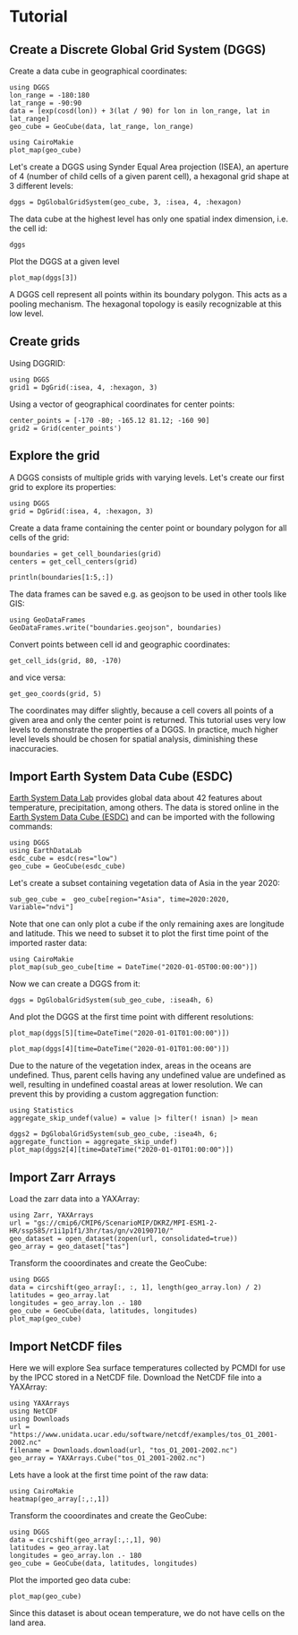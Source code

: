 # Tutorial

## Create a Discrete Global Grid System (DGGS)

Create a data cube in geographical coordinates:

```@example dggs
using DGGS
lon_range = -180:180
lat_range = -90:90
data = [exp(cosd(lon)) + 3(lat / 90) for lon in lon_range, lat in lat_range]
geo_cube = GeoCube(data, lat_range, lon_range)
```

```@example dggs
using CairoMakie
plot_map(geo_cube)
```

Let's create a DGGS using Synder Equal Area projection (ISEA), an aperture of 4 (number of child cells of a given parent cell), a hexagonal grid shape at 3 different levels:

```@example dggs
dggs = DgGlobalGridSystem(geo_cube, 3, :isea, 4, :hexagon)
```

The data cube at the highest level has only one spatial index dimension, i.e. the cell id:

```@example dggs
dggs
```

Plot the DGGS at a given level

```@example dggs
plot_map(dggs[3])
```

A DGGS cell represent all points within its boundary polygon.
This acts as a pooling mechanism.
The hexagonal topology is easily recognizable at this low level.

## Create grids

Using DGGRID:

```@example grids_create
using DGGS
grid1 = DgGrid(:isea, 4, :hexagon, 3)
```

Using a vector of geographical coordinates for center points:

```@example grids_create
center_points = [-170 -80; -165.12 81.12; -160 90]
grid2 = Grid(center_points')
```

## Explore the grid

A DGGS consists of multiple grids with varying levels.
Let's create our first grid to explore its properties:

```@example grid
using DGGS
grid = DgGrid(:isea, 4, :hexagon, 3)
```

Create a data frame containing the center point or boundary polygon for all cells of the grid:

```@example grid
boundaries = get_cell_boundaries(grid)
centers = get_cell_centers(grid)

println(boundaries[1:5,:])
```

The data frames can be saved e.g. as geojson to be used in other tools like GIS:

```@example grid
using GeoDataFrames
GeoDataFrames.write("boundaries.geojson", boundaries)
```

Convert points between cell id and geographic coordinates:

```@example grid
get_cell_ids(grid, 80, -170)
```

and vice versa:

```@example grid
get_geo_coords(grid, 5)
```

The coordinates may differ slightly, because a cell covers all points of a given area and only the center point is returned.
This tutorial uses very low levels to demonstrate the properties of a DGGS.
In practice, much higher level levels should be chosen for spatial analysis, diminishing these inaccuracies.

## Import Earth System Data Cube (ESDC)

[Earth System Data Lab](https://www.earthsystemdatalab.net/) provides global data about 42 features about temperature, precipitation, among others.
The data is stored online in the [Earth System Data Cube (ESDC)](https://deepesdl.readthedocs.io/en/latest/datasets/ESDC/) and can be imported with the following commands:

```@example esdc
using DGGS
using EarthDataLab
esdc_cube = esdc(res="low")
geo_cube = GeoCube(esdc_cube)
```
Let's create a subset containing vegetation data of Asia in the year 2020:

```@example esdc
sub_geo_cube =  geo_cube[region="Asia", time=2020:2020, Variable="ndvi"]
```

Note that one can only plot a cube if the only remaining axes are longitude and latitude.
This we need to subset it to plot the first time point of the imported raster data:

```@example esdc
using CairoMakie
plot_map(sub_geo_cube[time = DateTime("2020-01-05T00:00:00")])
```

Now we can create a DGGS from it:

```@example esdc
dggs = DgGlobalGridSystem(sub_geo_cube, :isea4h, 6)
```

And plot the DGGS at the first time point with different resolutions:

```@example esdc
plot_map(dggs[5][time=DateTime("2020-01-01T01:00:00")])
```

```@example esdc
plot_map(dggs[4][time=DateTime("2020-01-01T01:00:00")])
```

Due to the nature of the vegetation index, areas in the oceans are undefined.
Thus, parent cells having any undefined value are undefined as well, resulting in undefined coastal areas at lower resolution.
We can prevent this by providing a custom aggregation function:

```@example esdc
using Statistics
aggregate_skip_undef(value) = value |> filter(! isnan) |> mean

dggs2 = DgGlobalGridSystem(sub_geo_cube, :isea4h, 6; aggregate_function = aggregate_skip_undef)
plot_map(dggs2[4][time=DateTime("2020-01-01T01:00:00")])
```

## Import Zarr Arrays

Load the zarr data into a YAXArray:

```@example zarr
using Zarr, YAXArrays
url = "gs://cmip6/CMIP6/ScenarioMIP/DKRZ/MPI-ESM1-2-HR/ssp585/r1i1p1f1/3hr/tas/gn/v20190710/"
geo_dataset = open_dataset(zopen(url, consolidated=true))
geo_array = geo_dataset["tas"]
```

Transform the cooordinates and create the GeoCube:

```@example zarr
using DGGS
data = circshift(geo_array[:, :, 1], length(geo_array.lon) / 2)
latitudes = geo_array.lat
longitudes = geo_array.lon .- 180
geo_cube = GeoCube(data, latitudes, longitudes)
plot_map(geo_cube)
```

## Import NetCDF files

Here we will explore Sea surface temperatures collected by PCMDI for use by the IPCC stored in a NetCDF file.
Download the NetCDF file into a YAXArray:

```@example netcdf
using YAXArrays
using NetCDF
using Downloads
url = "https://www.unidata.ucar.edu/software/netcdf/examples/tos_O1_2001-2002.nc"
filename = Downloads.download(url, "tos_O1_2001-2002.nc")
geo_array = YAXArrays.Cube("tos_O1_2001-2002.nc")
```

Lets have a look at the first time point of the raw data:

```@example netcdf
using CairoMakie
heatmap(geo_array[:,:,1])
```

Transform the cooordinates and create the GeoCube:

```@example netcdf
using DGGS
data = circshift(geo_array[:,:,1], 90)
latitudes = geo_array.lat
longitudes = geo_array.lon .- 180
geo_cube = GeoCube(data, latitudes, longitudes)
```

Plot the imported geo data cube:

```@example netcdf
plot_map(geo_cube)
```
Since this dataset is about ocean temperature, we do not have cells on the land area.